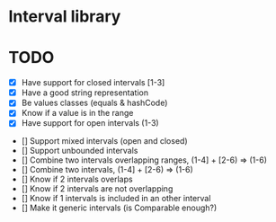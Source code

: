 # Interval library

# TODO
- [x] Have support for closed intervals [1-3]
- [x] Have a good string representation
- [x] Be values classes (equals & hashCode)
- [x] Know if a value is in the range
- [x] Have support for open intervals (1-3)
- [] Support mixed intervals (open and closed)
- [] Support unbounded intervals
- [] Combine two intervals overlapping ranges, (1-4] + [2-6) => (1-6)
- [] Combine two intervals, (1-4] + [2-6) => (1-6)
- [] Know if 2 intervals overlaps
- [] Know if 2 intervals are not overlapping
- [] Know if 1 intervals is included in an other interval
- [] Make it generic intervals (is Comparable enough?)

